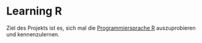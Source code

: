 # Learning R #

Ziel des Projekts ist es, sich mal die
[Programmiersprache R](https://www.r-project.org/) auszuprobieren und
kennenzulernen.
